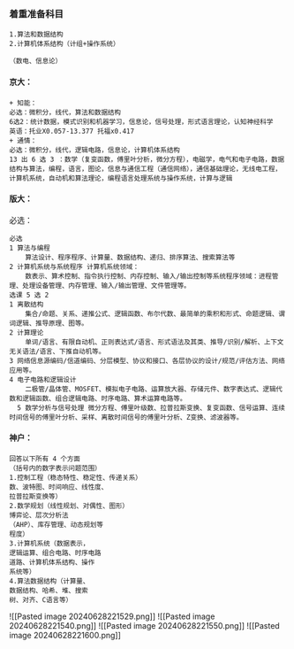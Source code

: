 ### 着重准备科目
```
1.算法和数据结构
2.计算机体系结构（计组+操作系统）

（数电、信息论）
```
#### 京大：
```shell
+ 知能：
必选：微积分，线代，算法和数据结构
6选2：统计数据，模式识别和机器学习，信息论，信号处理，形式语言理论，认知神经科学
英语：托业X0.057-13.377 托福x0.417
+ 通情：
必选：微积分，线代，逻辑电路，信息论，计算机体系结构
13 出 6 选 3 ：数学（复变函数，傅里叶分析，微分方程），电磁学，电气和电子电路，数据结构与算法，编程，语言，图论，信息与通信工程（通信网络），通信基础理论，无线电工程，计算机系统，自动机和算法理论，编程语言处理系统与操作系统，计算与逻辑
```
#### 版大：
必选：
```shell
必选
1 算法与编程 
	算法设计、程序程序、计算量、数据结构、递归、排序算法、搜索算法等 
2 计算机系统与系统程序 计算机系统领域：
	数表示、算术控制、指令执行控制、内存控制、输入/输出控制等系统程序领域：进程管理、处理设备管理、内存管理、输入/输出管理、文件管理等。
选课 5 选 2
1 离散结构 
	集合/命题、关系、递推公式、逻辑函数、布尔代数、最简单的乘积和形式、命题逻辑、谓词逻辑、推导原理、图等。
2 计算理论 
	单词/语言、有限自动机、正则表达式/语言、形式语法及其类、推导/识别/解析、上下文无关语法/语言、下推自动机等。
3 网络信息源编码/信道编码、分层模型、协议和接口、各层协议的设计/规范/评估方法、网络应用等。
4 电子电路和逻辑设计 
	二极管/晶体管、MOSFET、模拟电子电路、运算放大器、存储元件、数字表达式、逻辑代数和逻辑函数、组合逻辑电路、时序电路、算术运算电路等。
  5 数学分析与信号处理 微分方程、傅里叶级数、拉普拉斯变换、复变函数、信号运算、连续时间信号的傅里叶分析、采样、离散时间信号的傅里叶分析、Z变换、滤波器等。
```
#### 神户：
```
回答以下所有 4 个方面
（括号内的数字表示问题范围）
1.控制工程（稳态特性、稳定性、传递关系）
数、波特图、时间响应、线性度、
拉普拉斯变换等）
2.数学规划（线性规划、对偶性、图形）
博弈论、层次分析法
（AHP）、库存管理、动态规划等
程度）
3.计算机系统（数据表示，
逻辑运算、组合电路、时序电路
道路、计算机体系结构、操作
系统等）
4.算法数据结构（计算量、
数据结构、哈希、堆、搜索
树、对齐、C语言等）
```

![[Pasted image 20240628221529.png]]
![[Pasted image 20240628221540.png]]
![[Pasted image 20240628221550.png]]
![[Pasted image 20240628221600.png]]